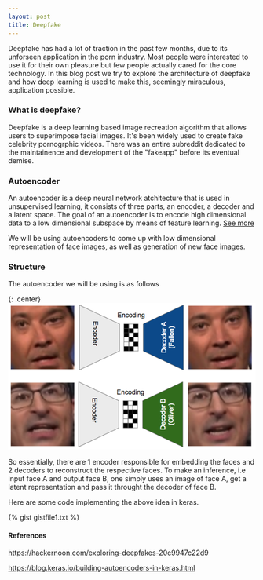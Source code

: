 ```yaml
---
layout: post
title: Deepfake
---
```


Deepfake has had a lot of traction in the past few months, due to its unforseen application in the porn industry. Most people were interested to use it for their own pleasure but few people actually cared for the core technology. In this blog post we try to explore the architecture of deepfake and how deep learning is used to make this, seemingly miraculous, application possible.

### What is deepfake?
Deepfake is a deep learning based image recreation algorithm that allows users to superimpose facial images. It's been widely used to create fake celebrity pornogrphic videos. There was an entire subreddit dedicated to the maintainence and development of the "fakeapp" before its eventual demise. 

### Autoencoder
An autoencoder is a deep neural network atchitecture that is used in unsupervised learning, it consists of three parts, an encoder, a decoder and a latent space. The goal of an autoencoder is to encode high dimensional data to a low dimensional subspace by means of feature learning. [See more](/autoencoder)

We will be using autoencoders to come up with low dimensional representation of face images, as well as generation of new face images.

### Structure 

The autoencoder we will be using is as follows

{: .center}
![structure](/images/oliver_falon.png)

So essentially, there are 1 encoder responsible for embedding the faces and 2 decoders to reconstruct the respective faces. To make an inference, i.e input face A and output face B, one simply uses an image of face A, get a latent representation and pass it throught the decoder of face B. 

Here are some code implementing the above idea in keras.

{% gist gistfile1.txt %}




#### References
https://hackernoon.com/exploring-deepfakes-20c9947c22d9

https://blog.keras.io/building-autoencoders-in-keras.html

